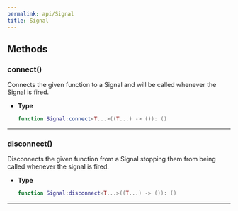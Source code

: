 ```yaml
---
permalink: api/Signal
title: Signal
---
```


## Methods

### connect()

Connects the given function to a Signal and will be called whenever the Signal is fired.

- **Type**

    ```lua
    function Signal:connect<T...>((T...) -> ()): ()
    ```

---

### disconnect()

Disconnects the given function from a Signal stopping them from being called whenever the signal is fired.

- **Type**
  
    ```lua
    function Signal:disconnect<T...>((T...) -> ()): ()
    ```

---
